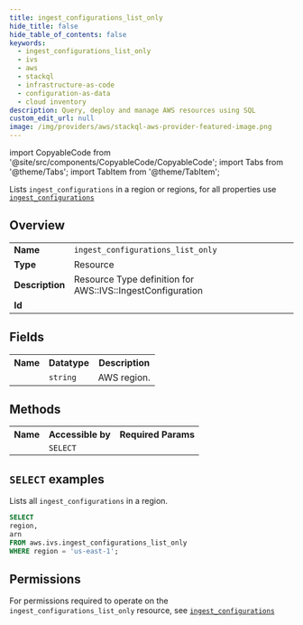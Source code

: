 ```yaml
---
title: ingest_configurations_list_only
hide_title: false
hide_table_of_contents: false
keywords:
  - ingest_configurations_list_only
  - ivs
  - aws
  - stackql
  - infrastructure-as-code
  - configuration-as-data
  - cloud inventory
description: Query, deploy and manage AWS resources using SQL
custom_edit_url: null
image: /img/providers/aws/stackql-aws-provider-featured-image.png
---
```


import CopyableCode from '@site/src/components/CopyableCode/CopyableCode';
import Tabs from '@theme/Tabs';
import TabItem from '@theme/TabItem';

Lists <code>ingest_configurations</code> in a region or regions, for all properties use <a href="/providers/aws/serviceName/ingest_configurations/"><code>ingest_configurations</code></a>

## Overview
<table><tbody>
<tr><td><b>Name</b></td><td><code>ingest_configurations_list_only</code></td></tr>
<tr><td><b>Type</b></td><td>Resource</td></tr>
<tr><td><b>Description</b></td><td>Resource Type definition for AWS::IVS::IngestConfiguration</td></tr>
<tr><td><b>Id</b></td><td><CopyableCode code="aws.ivs.ingest_configurations_list_only" /></td></tr>
</tbody></table>

## Fields
<table><tbody><tr><th>Name</th><th>Datatype</th><th>Description</th></tr><tr><td><CopyableCode code="region" /></td><td><code>string</code></td><td>AWS region.</td></tr>
</tbody></table>

## Methods

<table><tbody>
  <tr>
    <th>Name</th>
    <th>Accessible by</th>
    <th>Required Params</th>
  </tr>
  <tr>
    <td><CopyableCode code="list_resources" /></td>
    <td><code>SELECT</code></td>
    <td><CopyableCode code="region" /></td>
  </tr>
</tbody></table>

## `SELECT` examples
Lists all <code>ingest_configurations</code> in a region.
```sql
SELECT
region,
arn
FROM aws.ivs.ingest_configurations_list_only
WHERE region = 'us-east-1';
```


## Permissions

For permissions required to operate on the <code>ingest_configurations_list_only</code> resource, see <a href="/providers/aws/ivs/ingest_configurations/#permissions"><code>ingest_configurations</code></a>

